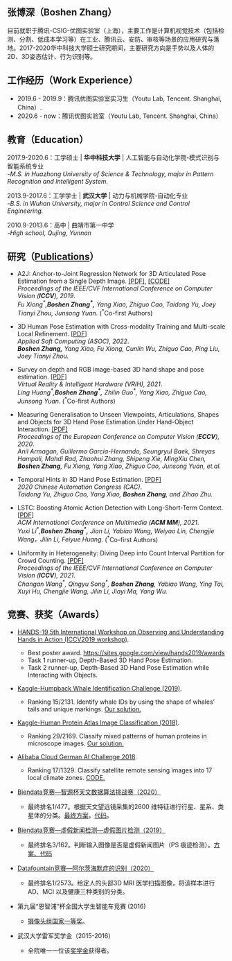 ## 张博深（Boshen Zhang）  
目前就职于腾讯-CSIG-优图实验室（上海），主要工作是计算机视觉技术（包括检测、分割、低成本学习等）在工业、腾讯云、安防、审核等场景的应用研究与落地。2017-2020华中科技大学硕士研究期间，主要研究方向是手势以及人体的2D、3D姿态估计、行为识别等。
  
## 工作经历（Work Experience）
- 2019.6 - 2019.9：腾讯优图实验室实习生（Youtu Lab, Tencent. Shanghai, China）.
- 2020.6 - now：腾讯优图实验室（Youtu Lab, Tencent. Shanghai, China）  

## 教育（Education）
2017.9-2020.6：工学硕士 | **华中科技大学** | 人工智能与自动化学院-模式识别与智能系统专业  
*-M.S. in Huazhong University of Science & Technology, major in Pattern Recognition and Intelligent System.*

2013.9-2017.6：工学学士 | **武汉大学** | 动力与机械学院-自动化专业  
*-B.S. in Wuhan University, major in Control Science and Control Engineering.*

2010.9-2013.6：高中 | 曲靖市第一中学  
*-High school, Qujing, Yunnan*

   
## 研究（[Publications](https://scholar.google.com/citations?user=GOnKOMcAAAAJ&hl=en)）
- A2J: Anchor-to-Joint Regression Network for 3D Articulated Pose Estimation from a Single Depth Image.  [[PDF]](https://arxiv.org/abs/1908.09999), [[CODE]](https://github.com/zhangboshen/A2J)  
*Proceedings of the IEEE/CVF International Conference on Computer Vision (**ICCV**), 2019*.  
*Fu Xiong<sup>\*</sup>,**Boshen Zhang<sup>\*</sup>,** Yang Xiao, Zhiguo Cao, Taidong Yu, Joey Tianyi Zhou, Junsong Yuan*. (<sup>\*</sup>Co-first Authors)

- 3D Human Pose Estimation with Cross-modality Training and Multi-scale Local Refinement. [[PDF]](https://www.sciencedirect.com/science/article/abs/pii/S1568494622002940)  
*Applied Soft Computing (ASOC), 2022*.  
***Boshen Zhang,** Yang Xiao, Fu Xiong, Cunlin Wu, Zhiguo Cao, Ping Liu, Joey Tianyi Zhou.*   

- Survey on depth and RGB image-based 3D hand shape and pose estimation. [[PDF]](http://www.vr-ih.com/vrih/html/EN/10.1016/j.vrih.2021.05.002)  
*Virtual Reality & Intelligent Hardware (VRIH), 2021*.  
*Ling Huang<sup>\*</sup>,**Boshen Zhang<sup>\*</sup>,** Zhilin Guo<sup>\*</sup>, Yang Xiao, Zhiguo Cao, Junsong Yuan*. (<sup>\*</sup>Co-first Authors)

- Measuring Generalisation to Unseen Viewpoints, Articulations, Shapes and Objects for 3D Hand Pose Estimation Under Hand-Object Interaction. [[PDF]](https://link.springer.com/chapter/10.1007/978-3-030-58592-1_6)  
*Proceedings of the European Conference on Computer Vision (**ECCV**), 2020*.  
*Anil Armagan, Guillermo Garcia-Hernando, Seungryul Baek, Shreyas Hampali, Mahdi Rad, Zhaohui Zhang, Shipeng Xie, MingXiu Chen, **Boshen Zhang**, Fu Xiong, Yang Xiao, Zhiguo Cao, Junsong Yuan, et.al.*


- Temporal Hints in 3D Hand Pose Estimation. [[PDF]](https://ieeexplore.ieee.org/abstract/document/9327204/)    
*2020 Chinese Automation Congress (CAC)*.   
*Taidong Yu, Zhiguo Cao, Yang Xiao, **Boshen Zhang**, and Zihao Zhu.* 


- LSTC: Boosting Atomic Action Detection with Long-Short-Term Context. [[PDF](https://dl.acm.org/doi/abs/10.1145/3474085.3475374)]  
*ACM International Conference on Multimedia (**ACM MM**), 2021*.   
*Yuxi Li<sup>\*</sup>,**Boshen Zhang<sup>\*</sup>,** Jian Li, Yabiao Wang, Weiyao Lin, Chengjie Wang，Jilin Li, Feiyue Huang.*  (<sup>\*</sup>Co-first Authors) 

- Uniformity in Heterogeneity: Diving Deep into Count Interval Partition for Crowd Counting. [[PDF]](https://arxiv.org/abs/2107.12619)  
*Proceedings of the IEEE/CVF International Conference on Computer Vision (**ICCV**), 2021*.   
*Changan Wang<sup>\*</sup>, Qingyu Song<sup>\*</sup>, **Boshen Zhang**, Yabiao Wang, Ying Tai, Xuyi Hu, Chengjie Wang, Jilin Li, Jiayi Ma, Yang Wu.*

## 竞赛、获奖（Awards）
- [HANDS-19 5th International Workshop on Observing and Understanding Hands in Action (ICCV2019 workshop)](https://sites.google.com/view/hands2019/home?authuser=0). 
  - Best poster award. https://sites.google.com/view/hands2019/awards
  - Task 1 runner-up, Depth-Based 3D Hand Pose Estimation.
  - Task 2 runner-up, Depth-Based 3D Hand Pose Estimation while Interacting with Objects.
   
- [Kaggle-Humpback Whale Identification Challenge (2019)](https://www.kaggle.com/c/humpback-whale-identification).
  - Ranking 15/2131. Identify whale IDs by using the shape of whales’ tails and unique markings. [Our solution.](https://www.kaggle.com/c/humpback-whale-identification/discussion/82361)
 
 - [Kaggle-Human Protein Atlas Image Classification (2018)](https://www.kaggle.com/c/human-protein-atlas-image-classification).
   - Ranking 29/2169. Classify mixed patterns of human proteins in microscope images. [Our solution.](https://www.kaggle.com/c/human-protein-atlas-image-classification/discussion/77299)
- [Alibaba Cloud German AI Challenge 2018](https://tianchi.aliyun.com/competition/entrance/231683/rankingList).
  -  Ranking 17/1329. Classify satellite remote sensing images into 17 local climate zones. [CODE.](https://github.com/zhangboshen/Alibaba-Cloud-German-AI-Challenge-2018-Rank-17th-Solution)

- [Biendata竞赛—智源杯天文数据算法挑战赛（2020）](https://www.biendata.xyz/competition/astrodata2019/final-leaderboard/)
  - 最终排名1/477。根据天文望远镜采集的2600 维特征进行行星、星系、类星体的分类。[最终方案](https://www.biendata.xyz/models/detail/5455/)，[代码](https://github.com/longxiaomi/biendata_astrodata19_1_st_solution)。
  
- [Biendata竞赛—虚假新闻检测—虚假图片检测（2019）](https://www.biendata.xyz/competition/falsenews_2/final-leaderboard/)
  - 最终排名3/162。判断输入图像是否是虚假新闻图片（PS 痕迹检测）。[方案、代码](https://www.biendata.xyz/models/category/3373/)
 
- [Datafountain竞赛—阿尔茨海默症的识别（2020）](https://www.datafountain.cn/competitions/369/ranking?isRedance=0&sch=1485)
  - 最终排名1/2573。给定人的头部3D MRI 医学扫描图像，将该样本进行AD、MCI 以及健康三种类别的分类。


- 第九届“恩智浦”杯全国大学生智能车竞赛 (2016)
  - [摄像头组国家一等奖](http://pmc.whu.edu.cn/info/1088/3737.htm)。
  
- 武汉大学雷军奖学金（2015-2016）
  - 全院唯一一位该[奖学金](http://edf.whu.edu.cn/xwdt/zhxw/2017-10-20/576.html)获得者。 
  


